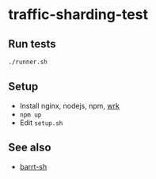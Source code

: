 # traffic-sharding-test

## Run tests

```sh
./runner.sh
```

## Setup

- Install nginx, nodejs, npm, [wrk](https://github.com/wg/wrk)
- `npm up`
- Edit `setup.sh`

## See also

- [barrt-sh](https://github.com/mwolson/barrt-sh)
